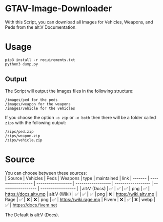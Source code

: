 # GTAV-Image-Downloader

With this Script, you can download all Images for Vehicles, Weapons, and Peds from the alt:V Documentation.

# Usage

```pip3 install -r requirements.txt```<br>
```python3 dump.py```

## Output

The Script will output the Images files in the following structure:<br>
```
/images/ped for the peds
/images/weapon for the weapons
/images/vehicle for the vehicles
```

If you choose the option ```-o zip``` or ```-o both``` then there will be a folder called ```zips``` with the following output:<br>
```
/zips/ped.zip
/zips/weapon.zip
/zips/vehicle.zip
```

# Source
You can choose between these sources:<br>
| Source  | Vehicles           | Peds  | Weapons | type | maintained | link
| ------- | ------------------ | ------------------ | ------------------ | ------------------ | ------------------ | ------------------ |
| alt:V (Docs) | :white_check_mark: | :white_check_mark: | :white_check_mark: | png | :white_check_mark: | https://docs.altv.mp
| alt:V (Wiki) | :white_check_mark: | :white_check_mark: | :white_check_mark: | png | :x: | https://wiki.altv.mp
| Rage | :white_check_mark: | :x: | :x: | png | :white_check_mark: | https://wiki.rage.mp
| Fivem | :x: | :white_check_mark: | :x: | webp | :white_check_mark: | https://docs.fivem.net

The Default is alt:V (Docs).